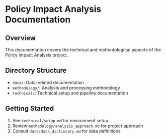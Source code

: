 # Policy Impact Analysis Documentation

## Overview
This documentation covers the technical and methodological aspects of the Policy Impact Analysis project.

## Directory Structure
- `data/`: Data-related documentation
- `methodology/`: Analysis and processing methodology
- `technical/`: Technical setup and pipeline documentation

## Getting Started
1. See `technical/setup.md` for environment setup
2. Review `methodology/analysis_approach.md` for project approach
3. Consult `data/data_dictionary.md` for data definitions
